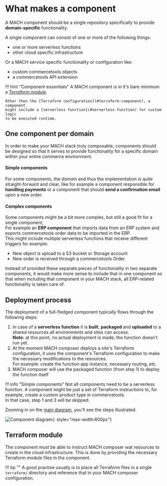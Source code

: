 # What makes a component

A MACH component should be a single repository specifically to provide
**domain-specific** functionality.

A single component can consist of one or more of the following things:

- one or more serverless functions
- other cloud specific infrastructure

Or a MACH service specific functionality or configuration like:

- custom commercetools objects
- a commercetools API extension

!!! hint "Component essentials"
    A MACH component is in it's bare minimum a [*Terraform module*](https://www.terraform.io/docs/configuration/modules.html).

    Other then the [Terraform configuration](#terraform-component), a component
    might include a [serverless function](#serverless-function) for custom logic
    to be executed runtime.

## One component per domain

In order to make your MACH stack truly composable, components should be designed
so that it serves to provide functionality for a specific domain within your
entire commerce environment.

#### Simple components
For some components, the *domain* and thus the implementation is quite
straight-forward and clear, like for example a component responsible for
**handling payments** or a component that should **send a confirmation email**
upon a new order.

#### Complex components
Some components might be a bit more complex, but still a good fit for a single
component;<br>
For example an **ERP component** that imports data from an ERP system and
exports commercetools order data to be imported in the ERP.<br>
This might include multiple serverless functions that receive different triggers
for example:

- New object is upload to a S3 bucket or Storage account
- New order is received through a commercetools Order

Instead of provided these separate pieces of functionality in two separate
components, it would make more sense to include that in one component so that
when including that component in your MACH stack, all ERP-related
functionality is taken care of.


## Deployment process

The deployment of a full-fledged component typically flows through the following steps:

1. In case of a **serverless function** it is **built**, **packaged** and
   **uploaded** to a shared resources all environments and sites can access.<br>
   **Note:** at this point, no actual deployment is made; the function doesn't run yet.
2. At the moment MACH composer deploys a site's Terraform configuration, it uses
   the component's Terraform configuration to make the necessary modifications to
   the resources.<br>
   For example: create the function app instance, necessary routing, etc.
3. MACH composer will use the packaged function (from step 1) to deploy the function itself

!!! info "Simple components"
      Not all components need to be a serverless function. A component might be
      just a set of Terraform instructions to, for example, create a custom
      product type in commercetools.<br>
      In that case, step 1 and 3 will be skipped.

Zooming in on the [main diagram](../../tutorial/intro.md#how-does-it-work),
you'll see the steps illustrated.

![Component diagram](../../_img/component-diagram.png){: style="max-width:600px"}

## Terraform module

The component must be able to instruct MACH composer wat resources to create in
the cloud infrastructure.  This is done by providing the necessary Terraform
module files in the component.


!!! tip ""
      A good practise usually is to place all Terraform files in a single
      `terraform/` directory and reference that in your MACH composer
      configuration.
